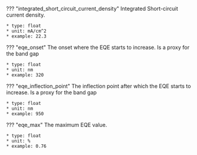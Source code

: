??? "integrated_short_circuit_current_density"
    Integrated Short-circuit current density. 

    * type: float
    * unit: mA/cm^2
    * example: 22.3

??? "eqe_onset"
    The onset where the EQE starts to increase. Is a proxy for the band gap 

    * type: float
    * unit: nm
    * example: 320   

??? "eqe_inflection_point"
    The inflection point after which the EQE starts to increase. Is a proxy for the band gap

    * type: float
    * unit: nm
    * example: 950   

??? "eqe_max"
    The maximum EQE value.

    * type: float
    * unit: %
    * example: 0.76